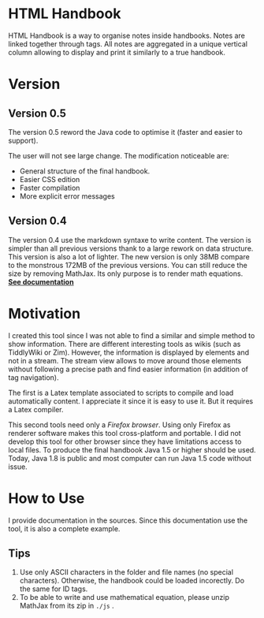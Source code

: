 # HTML Handbook

HTML Handbook is a way to organise notes inside handbooks. Notes are linked together through tags. All notes are aggregated in a unique vertical column allowing to display and print it similarly to a true handbook.

# Version

## Version 0.5

The version 0.5 reword the Java code to optimise it (faster and easier to support).

The user will not see large change. The modification noticeable are:

- General structure of the final handbook.
- Easier CSS edition
- Faster compilation
- More explicit error messages

## Version 0.4

The version 0.4 use the markdown syntaxe to write content.
The version is simpler than all previous versions thank to a large rework on data structure. This version is also a lot of lighter. The new version is only 38MB compare to the monstrous 172MB of the previous versions. You can still reduce the size by removing MathJax. Its only purpose is to render math equations.
**[See documentation](https://github.com/ThomasAuriel/HTML-Handbook/blob/master/formatedHandbook.md)**

# Motivation

I created this tool since I was not able to find a similar and simple method to show information. There are different interesting tools as wikis (such as TiddlyWiki or Zim). However, the information is displayed by elements and not in a stream. The stream view allows to move around those elements without following a precise path and find easier information (in addition of tag navigation).

The first is a Latex template associated to scripts to compile and load automatically content. I appreciate it since it is easy to use it. But it requires a Latex compiler.

This second tools need only a _Firefox browser_. Using only Firefox as renderer software makes this tool cross-platform and portable. I did not develop this tool for other browser since they have limitations access to local files. To produce the final handbook Java 1.5 or higher should be used. Today, Java 1.8 is public and most computer can run Java 1.5 code without issue.

# How to Use
I provide documentation in the sources. Since this documentation use the tool, it is also a complete example.

## Tips
1. Use only ASCII characters in the folder and file names (no special characters). Otherwise, the handbook could be loaded incorectly. Do the same for ID tags.
2. To be able to write and use mathematical equation, please unzip MathJax from its zip in `./js` .
